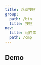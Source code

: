 ```yaml
---
title: 浮动按钮
group:
  path: /btn
  title: 按钮
nav:
  title: 组件库
  path: /cmp
---
```


## Demo

<code src="./demo.tsx" />

<API src="./floatAddBtn.tsx"></API>
